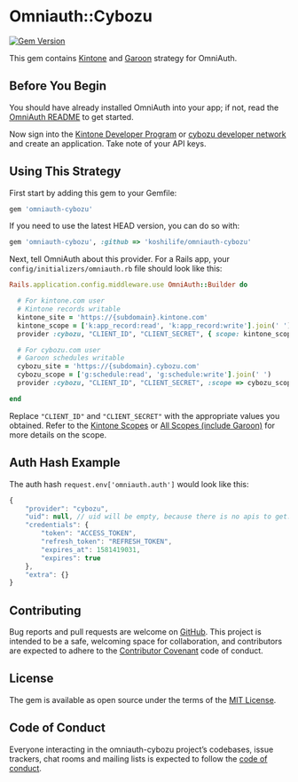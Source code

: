 # Omniauth::Cybozu

[![Gem Version](https://badge.fury.io/rb/omniauth-cybozu.svg)](http://badge.fury.io/rb/omniauth-cybozu)

This gem contains [Kintone](https://www.kintone.com/) and [Garoon](https://garoon.cybozu.co.jp/) strategy for OmniAuth.

## Before You Begin

You should have already installed OmniAuth into your app; if not, read the [OmniAuth README](https://github.com/intridea/omniauth) to get started.

Now sign into the [Kintone Developer Program](https://developer.kintone.io/hc/en-us/) or [cybozu developer network](https://developer.cybozu.io/hc/ja) and create an application. Take note of your API keys.

## Using This Strategy

First start by adding this gem to your Gemfile:

```ruby
gem 'omniauth-cybozu'
```

If you need to use the latest HEAD version, you can do so with:

```ruby
gem 'omniauth-cybozu', :github => 'koshilife/omniauth-cybozu'
```

Next, tell OmniAuth about this provider. For a Rails app, your `config/initializers/omniauth.rb` file should look like this:

```ruby
Rails.application.config.middleware.use OmniAuth::Builder do

  # For kintone.com user
  # Kintone records writable
  kintone_site = 'https://{subdomain}.kintone.com'
  kintone_scope = ['k:app_record:read', 'k:app_record:write'].join(' ')
  provider :cybozu, "CLIENT_ID", "CLIENT_SECRET", { scope: kintone_scope, client_options: { site: kintone_site }}

  # For cybozu.com user
  # Garoon schedules writable
  cybozu_site = 'https://{subdomain}.cybozu.com'
  cybozu_scope = ['g:schedule:read', 'g:schedule:write'].join(' ')
  provider :cybozu, "CLIENT_ID", "CLIENT_SECRET", :scope => cybozu_scope, :client_options => {:site => cybozu_site}

end
```

Replace `"CLIENT_ID"` and `"CLIENT_SECRET"` with the appropriate values you obtained.
Refer to the [Kintone Scopes](https://developer.kintone.io/hc/en-us/articles/360001562353#scope) or [All Scopes (include Garoon)](https://developer.cybozu.io/hc/ja/articles/360015955171#step3) for more details on the scope.

## Auth Hash Example

The auth hash `request.env['omniauth.auth']` would look like this:

```js
{
    "provider": "cybozu",
    "uid": null, // uid will be empty, because there is no apis to get.
    "credentials": {
        "token": "ACCESS_TOKEN",
        "refresh_token": "REFRESH_TOKEN",
        "expires_at": 1581419031,
        "expires": true
    },
    "extra": {}
}
```

## Contributing

Bug reports and pull requests are welcome on [GitHub](https://github.com/koshilife/omniauth-cybozu). This project is intended to be a safe, welcoming space for collaboration, and contributors are expected to adhere to the [Contributor Covenant](http://contributor-covenant.org) code of conduct.

## License

The gem is available as open source under the terms of the [MIT License](https://opensource.org/licenses/MIT).

## Code of Conduct

Everyone interacting in the omniauth-cybozu project’s codebases, issue trackers, chat rooms and mailing lists is expected to follow the [code of conduct](https://github.com/koshilife/omniauth-cybozu/blob/master/CODE_OF_CONDUCT.md).
